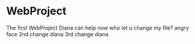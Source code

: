 # WebProject
The first WebProject
Diana can help now
who let u change my file? angry face
2nd change diana
3rd change diana
